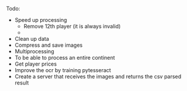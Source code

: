 Todo:
- Speed up processing
  - Remove 12th player (it is always invalid)
  - 
- Clean up data
- Compress and save images
- Multiprocessing
- To be able to process an entire continent
- Get player prices
- Improve the ocr by training pytesseract
- Create a server that receives the images and returns the csv parsed result